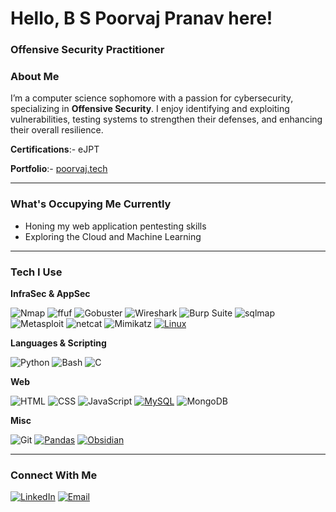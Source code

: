 # Hello, B S Poorvaj Pranav here!

### Offensive Security Practitioner

### About Me

I’m a computer science sophomore with a passion for cybersecurity, specializing in **Offensive Security**. I enjoy identifying and exploiting vulnerabilities, testing systems to strengthen their defenses, and enhancing their overall resilience. 

**Certifications**:- eJPT

**Portfolio**:- [poorvaj.tech](https://poorvaj.tech)

---

### What's Occupying Me Currently
- Honing my web application pentesting skills
- Exploring the Cloud and Machine Learning
---

### Tech I Use

**InfraSec & AppSec**  

![Nmap](https://img.shields.io/badge/Nmap-00457C?logo=nmap&logoColor=white)
![ffuf](https://img.shields.io/badge/ffuf-4CAF50?logoColor=white) 
![Gobuster](https://img.shields.io/badge/Gobuster-FF6600?logoColor=white)
![Wireshark](https://img.shields.io/badge/Wireshark-1679A7?logo=wireshark&logoColor=white)
![Burp Suite](https://img.shields.io/badge/Burp_Suite-FF6633?logo=burpsuite&logoColor=white)
![sqlmap](https://img.shields.io/badge/sqlmap-FE7A16?logo=database&logoColor=white)
![Metasploit](https://img.shields.io/badge/Metasploit-1679A7?logo=metasploit&logoColor=white)
![netcat](https://img.shields.io/badge/netcat-FF5722?logoColor=white)
![Mimikatz](https://img.shields.io/badge/Mimikatz-800000?logo=windows&logoColor=white)
[![Linux](https://img.shields.io/badge/Linux-FCC624?logo=linux&logoColor=black)](#)

**Languages & Scripting**  

![Python](https://img.shields.io/badge/Python-3776AB?logo=python&logoColor=white) 
![Bash](https://img.shields.io/badge/Bash-4EAA25?logo=gnubash&logoColor=white)
![C](https://img.shields.io/badge/C-A8B9CC?logo=c&logoColor=white)

**Web**

![HTML](https://img.shields.io/badge/-HTML5-E34F26?logo=html5&logoColor=white) 
![CSS](https://img.shields.io/badge/-CSS3-1572B6?logo=css3&logoColor=white)
![JavaScript](https://img.shields.io/badge/-JavaScript-F7DF1E?logo=javascript&logoColor=black)
[![MySQL](https://img.shields.io/badge/MySQL-4479A1?logo=mysql&logoColor=fff)](#)
![MongoDB](https://img.shields.io/badge/-MongoDB-47A248?logo=mongodb&logoColor=white) 


**Misc**

![Git](https://img.shields.io/badge/Git-F05032?logo=git&logoColor=white)
[![Pandas](https://img.shields.io/badge/Pandas-150458?logo=pandas&logoColor=fff)](#)
[![Obsidian](https://img.shields.io/badge/Obsidian-%23483699.svg?&logo=obsidian&logoColor=white)](#)
 

---

### Connect With Me
[![LinkedIn](https://custom-icon-badges.demolab.com/badge/LinkedIn-0A66C2?logo=linkedin-white&logoColor=fff)](https://linkedin.com/in/poorvajbs)
[![Email](https://img.shields.io/badge/Email-D14836?logo=gmail&logoColor=white)](mailto:the.poorvaj@gmail.com)
